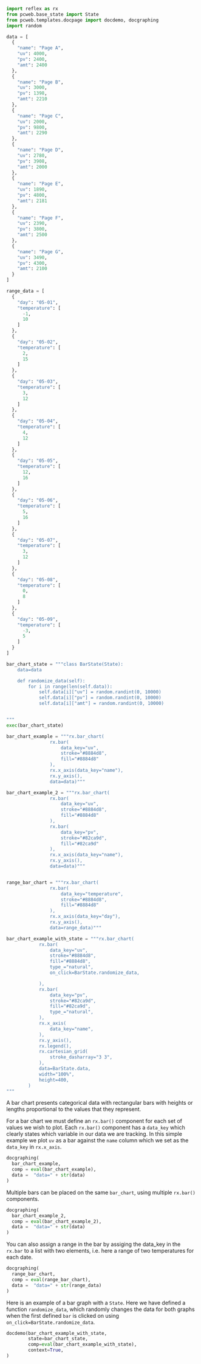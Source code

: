 ```python exec
import reflex as rx
from pcweb.base_state import State
from pcweb.templates.docpage import docdemo, docgraphing
import random

data = [
  {
    "name": "Page A",
    "uv": 4000,
    "pv": 2400,
    "amt": 2400
  },
  {
    "name": "Page B",
    "uv": 3000,
    "pv": 1398,
    "amt": 2210
  },
  {
    "name": "Page C",
    "uv": 2000,
    "pv": 9800,
    "amt": 2290
  },
  {
    "name": "Page D",
    "uv": 2780,
    "pv": 3908,
    "amt": 2000
  },
  {
    "name": "Page E",
    "uv": 1890,
    "pv": 4800,
    "amt": 2181
  },
  {
    "name": "Page F",
    "uv": 2390,
    "pv": 3800,
    "amt": 2500
  },
  {
    "name": "Page G",
    "uv": 3490,
    "pv": 4300,
    "amt": 2100
  }
]

range_data = [
  {
    "day": "05-01",
    "temperature": [
      -1,
      10
    ]
  },
  {
    "day": "05-02",
    "temperature": [
      2,
      15
    ]
  },
  {
    "day": "05-03",
    "temperature": [
      3,
      12
    ]
  },
  {
    "day": "05-04",
    "temperature": [
      4,
      12
    ]
  },
  {
    "day": "05-05",
    "temperature": [
      12,
      16
    ]
  },
  {
    "day": "05-06",
    "temperature": [
      5,
      16
    ]
  },
  {
    "day": "05-07",
    "temperature": [
      3,
      12
    ]
  },
  {
    "day": "05-08",
    "temperature": [
      0,
      8
    ]
  },
  {
    "day": "05-09",
    "temperature": [
      -3,
      5
    ]
  }
]

bar_chart_state = """class BarState(State):
    data=data

    def randomize_data(self):
        for i in range(len(self.data)):
            self.data[i]["uv"] = random.randint(0, 10000)
            self.data[i]["pv"] = random.randint(0, 10000)
            self.data[i]["amt"] = random.randint(0, 10000)


"""
exec(bar_chart_state)

bar_chart_example = """rx.bar_chart(
                rx.bar(
                    data_key="uv",
                    stroke="#8884d8",
                    fill="#8884d8"
                ), 
                rx.x_axis(data_key="name"), 
                rx.y_axis(),
                data=data)"""

bar_chart_example_2 = """rx.bar_chart(
                rx.bar(
                    data_key="uv",
                    stroke="#8884d8",
                    fill="#8884d8"
                ), 
                rx.bar(
                    data_key="pv",
                    stroke="#82ca9d",
                    fill="#82ca9d"
                ), 
                rx.x_axis(data_key="name"), 
                rx.y_axis(),
                data=data)"""


range_bar_chart = """rx.bar_chart(
                rx.bar(
                    data_key="temperature",
                    stroke="#8884d8",
                    fill="#8884d8"
                ), 
                rx.x_axis(data_key="day"), 
                rx.y_axis(),
                data=range_data)"""

bar_chart_example_with_state = """rx.bar_chart(
            rx.bar(
                data_key="uv",
                stroke="#8884d8",
                fill="#8884d8",
                type_="natural",
                on_click=BarState.randomize_data,

            ),
            rx.bar(
                data_key="pv",
                stroke="#82ca9d", 
                fill="#82ca9d",
                type_="natural",
            ),
            rx.x_axis(
                data_key="name",
            ),
            rx.y_axis(), 
            rx.legend(),
            rx.cartesian_grid(
                stroke_dasharray="3 3",
            ),
            data=BarState.data,
            width="100%",
            height=400,
        ) 
"""
```


A bar chart presents categorical data with rectangular bars with heights or lengths proportional to the values that they represent.

For a bar chart we must define an `rx.bar()` component for each set of values we wish to plot. Each `rx.bar()` component has a `data_key` which clearly states which variable in our data we are tracking. In this simple example we plot `uv` as a bar against the `name` column which we set as the `data_key` in `rx.x_axis`.


```python eval
docgraphing(
  bar_chart_example, 
  comp = eval(bar_chart_example),
  data =  "data=" + str(data)
)
```

Multiple bars can be placed on the same `bar_chart`, using multiple `rx.bar()` components.

```python eval
docgraphing(
  bar_chart_example_2, 
  comp = eval(bar_chart_example_2),
  data =  "data=" + str(data)
)
```

You can also assign a range in the bar by assiging the data_key in the `rx.bar` to a list with two elements, i.e. here a range of two temperatures for each date.

```python eval
docgraphing(
  range_bar_chart, 
  comp = eval(range_bar_chart),
  data =  "data=" + str(range_data)
)
```

Here is an example of a bar graph with a `State`. Here we have defined a function `randomize_data`, which randomly changes the data for both graphs when the first defined `bar` is clicked on using `on_click=BarState.randomize_data`.

```python eval
docdemo(bar_chart_example_with_state,
        state=bar_chart_state,
        comp=eval(bar_chart_example_with_state),
        context=True,
)
```